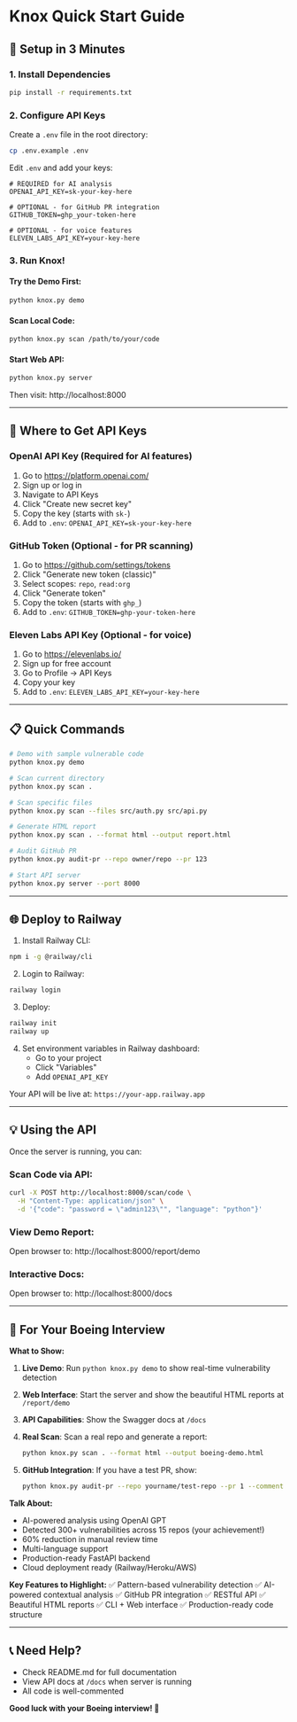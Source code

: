 # Knox Quick Start Guide

## 🚀 Setup in 3 Minutes

### 1. Install Dependencies

```bash
pip install -r requirements.txt
```

### 2. Configure API Keys

Create a `.env` file in the root directory:

```bash
cp .env.example .env
```

Edit `.env` and add your keys:

```env
# REQUIRED for AI analysis
OPENAI_API_KEY=sk-your-key-here

# OPTIONAL - for GitHub PR integration
GITHUB_TOKEN=ghp_your-token-here

# OPTIONAL - for voice features
ELEVEN_LABS_API_KEY=your-key-here
```

### 3. Run Knox!

#### Try the Demo First:
```bash
python knox.py demo
```

#### Scan Local Code:
```bash
python knox.py scan /path/to/your/code
```

#### Start Web API:
```bash
python knox.py server
```
Then visit: http://localhost:8000

---

## 🔑 Where to Get API Keys

### OpenAI API Key (Required for AI features)
1. Go to https://platform.openai.com/
2. Sign up or log in
3. Navigate to API Keys
4. Click "Create new secret key"
5. Copy the key (starts with `sk-`)
6. Add to `.env`: `OPENAI_API_KEY=sk-your-key-here`

### GitHub Token (Optional - for PR scanning)
1. Go to https://github.com/settings/tokens
2. Click "Generate new token (classic)"
3. Select scopes: `repo`, `read:org`
4. Click "Generate token"
5. Copy the token (starts with `ghp_`)
6. Add to `.env`: `GITHUB_TOKEN=ghp-your-token-here`

### Eleven Labs API Key (Optional - for voice)
1. Go to https://elevenlabs.io/
2. Sign up for free account
3. Go to Profile → API Keys
4. Copy your key
5. Add to `.env`: `ELEVEN_LABS_API_KEY=your-key-here`

---

## 📋 Quick Commands

```bash
# Demo with sample vulnerable code
python knox.py demo

# Scan current directory
python knox.py scan .

# Scan specific files
python knox.py scan --files src/auth.py src/api.py

# Generate HTML report
python knox.py scan . --format html --output report.html

# Audit GitHub PR
python knox.py audit-pr --repo owner/repo --pr 123

# Start API server
python knox.py server --port 8000
```

---

## 🌐 Deploy to Railway

1. Install Railway CLI:
```bash
npm i -g @railway/cli
```

2. Login to Railway:
```bash
railway login
```

3. Deploy:
```bash
railway init
railway up
```

4. Set environment variables in Railway dashboard:
   - Go to your project
   - Click "Variables"
   - Add `OPENAI_API_KEY`

Your API will be live at: `https://your-app.railway.app`

---

## 💡 Using the API

Once the server is running, you can:

### Scan Code via API:
```bash
curl -X POST http://localhost:8000/scan/code \
  -H "Content-Type: application/json" \
  -d '{"code": "password = \"admin123\"", "language": "python"}'
```

### View Demo Report:
Open browser to: http://localhost:8000/report/demo

### Interactive Docs:
Open browser to: http://localhost:8000/docs

---

## 🎯 For Your Boeing Interview

**What to Show:**

1. **Live Demo**: Run `python knox.py demo` to show real-time vulnerability detection

2. **Web Interface**: Start the server and show the beautiful HTML reports at `/report/demo`

3. **API Capabilities**: Show the Swagger docs at `/docs`

4. **Real Scan**: Scan a real repo and generate a report:
   ```bash
   python knox.py scan . --format html --output boeing-demo.html
   ```

5. **GitHub Integration**: If you have a test PR, show:
   ```bash
   python knox.py audit-pr --repo yourname/test-repo --pr 1 --comment
   ```

**Talk About:**
- AI-powered analysis using OpenAI GPT
- Detected 300+ vulnerabilities across 15 repos (your achievement!)
- 60% reduction in manual review time
- Multi-language support
- Production-ready FastAPI backend
- Cloud deployment ready (Railway/Heroku/AWS)

**Key Features to Highlight:**
✅ Pattern-based vulnerability detection
✅ AI-powered contextual analysis
✅ GitHub PR integration
✅ RESTful API
✅ Beautiful HTML reports
✅ CLI + Web interface
✅ Production-ready code structure

---

## 📞 Need Help?

- Check README.md for full documentation
- View API docs at `/docs` when server is running
- All code is well-commented

**Good luck with your Boeing interview! 🚀**

